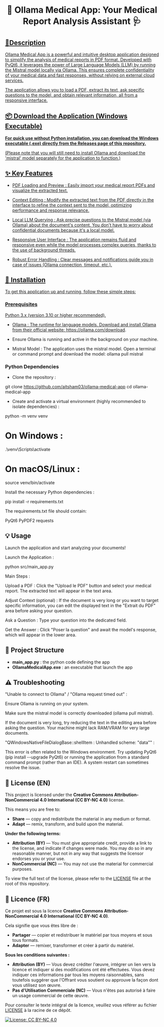 <h1 align="center">
📄 Ollama Medical App: Your Medical Report Analysis Assistant 🩺
</h1>
</p>
<p align="center">
<a href="https://github.com/your_username/ollama-medical-app">

## 🌟Description

Ollama Medical App is a powerful and intuitive desktop application designed to simplify the analysis of medical reports in PDF format. Developed with PyQt6, it leverages the power of Large Language Models (LLM) by running the Mistral model locally via Ollama. This ensures complete confidentiality of your medical data and fast responses, without relying on external cloud services.

The application allows you to load a PDF, extract its text, ask specific questions to the model, and obtain relevant information, all from a responsive interface.

## 📦 Download the Application (Windows Executable)
**For quick use without Python installation, you can download the Windows executable (.exe) directly from the Releases page of this repository.**

(Please note that you will still need to install Ollama and download the 'mistral' model separately for the application to function.)


## ✨ Key Features
* PDF Loading and Preview : Easily import your medical report PDFs and visualize the extracted text.

* Context Editing : Modify the extracted text from the PDF directly in the interface to refine the context sent to the model, optimizing performance and response relevance.

* Local LLM Querying : Ask precise questions to the Mistral model (via Ollama) about the document's content. You don't have to worry about confidential documents because it's a local model.

* Responsive User Interface : The application remains fluid and responsive even while the model processes complex queries, thanks to the use of background threads.

* Robust Error Handling : Clear messages and notifications guide you in case of issues (Ollama connection, timeout, etc.).

## 🚀 Installation
To get this application up and running, follow these simple steps:

### Prerequisites
Python 3.x (version 3.10 or higher recommended).

* Ollama : The runtime for language models. Download and install Ollama from their official website: https://ollama.com/download.

* Ensure Ollama is running and active in the background on your machine.

* Mistral Model : The application uses the mistral model. Open a terminal or command prompt and download the model: ollama pull mistral


### Python Dependencies
* Clone the repository :

git clone https://github.com/aitsham03/ollama-medical-app
cd ollama-medical-app

* Create and activate a virtual environment (highly recommended to isolate dependencies) :

python -m venv venv
# On Windows :
.\venv\Scripts\activate
# On macOS/Linux :
source venv/bin/activate


Install the necessary Python dependencies :

pip install -r requirements.txt


The requirements.txt file should contain:

PyQt6
PyPDF2
requests


## 💡 Usage
Launch the application and start analyzing your documents!

Launch the Application :

python src/main_app.py

Main Steps :

Upload a PDF : Click the "Upload le PDF" button and select your medical report. The extracted text will appear in the text area.

Adjust Context (optional) : If the document is very long or you want to target specific information, you can edit the displayed text in the "Extrait du PDF" area before asking your question.

Ask a Question : Type your question into the dedicated field.

Get the Answer : Click "Poser la question" and await the model's response, which will appear in the lower area.

## 📂 Project Structure

- **main_app.py** : the python code defining the app
- **OllamaMedicalApp.exe** : an executable that launch the app

## ⚠️ Troubleshooting
"Unable to connect to Ollama" / "Ollama request timed out" :

Ensure Ollama is running on your system.

Make sure the mistral model is correctly downloaded (ollama pull mistral).

If the document is very long, try reducing the text in the editing area before asking the question. Your machine might lack RAM/VRAM for very large documents.

"QWindowsNativeFileDialogBase::shellItem : Unhandled scheme: "data"" :

This error is often related to the Windows environment. Try updating PyQt6 (pip install --upgrade PyQt6) or running the application from a standard command prompt (rather than an IDE). A system restart can sometimes resolve the issue.

## 📄 License (EN)

This project is licensed under the **Creative Commons Attribution-NonCommercial 4.0 International (CC BY-NC 4.0)** license.

This means you are free to:
* **Share** — copy and redistribute the material in any medium or format.
* **Adapt** — remix, transform, and build upon the material.

**Under the following terms:**
* **Attribution (BY)** — You must give appropriate credit, provide a link to the license, and indicate if changes were made. You may do so in any reasonable manner, but not in any way that suggests the licensor endorses you or your use.
* **NonCommercial (NC)** — You may not use the material for commercial purposes.

To view the full text of the license, please refer to the [LICENSE](https://github.com/votre_utilisateur/ollama-medical-app/blob/main/LICENSE) file at the root of this repository.

## 📄 Licence (FR)

Ce projet est sous la licence **Creative Commons Attribution-NonCommercial 4.0 International (CC BY-NC 4.0)**.

Cela signifie que vous êtes libre de :
* **Partager** — copier et redistribuer le matériel par tous moyens et sous tous formats.
* **Adapter** — remixer, transformer et créer à partir du matériel.

**Sous les conditions suivantes :**
* **Attribution (BY)** — Vous devez créditer l'œuvre, intégrer un lien vers la licence et indiquer si des modifications ont été effectuées. Vous devez indiquer ces informations par tous les moyens raisonnables, sans toutefois suggérer que l'Offrant vous soutient ou approuve la façon dont vous utilisez son œuvre.
* **Pas d'Utilisation Commerciale (NC)** — Vous n'êtes pas autorisé à faire un usage commercial de cette œuvre.

Pour consulter le texte intégral de la licence, veuillez vous référer au fichier [LICENSE](https://github.com/aitsham03/ollama-medical-app/blob/main/LICENSE) à la racine de ce dépôt.

[![License: CC BY-NC 4.0](https://img.shields.io/badge/License-CC%20BY--NC%204.0-lightgrey.svg?style=for-the-badge)](https://creativecommons.org/licenses/by-nc/4.0/)
